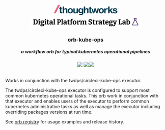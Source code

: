 <div align="center">
	<p>
		<img alt="Thoughtworks Logo" src="https://raw.githubusercontent.com/ThoughtWorks-DPS/static/master/thoughtworks_flamingo_wave.png?sanitize=true" width=200 />
    <br />
		<img alt="DPS Title" src="https://raw.githubusercontent.com/ThoughtWorks-DPS/static/master/dps_lab_title.png" width=350/>
	</p>
  <h3>orb-kube-ops</h3>
  <h5>a workflow orb for typical kubernetes operational pipelines</h5>
  <a href="https://app.circleci.com/pipelines/github/ThoughtWorks-DPS/orb-kube-ops"><img src="https://circleci.com/gh/ThoughtWorks-DPS/orb-kube-ops.svg?style=shield"></a> <a href="https://circleci.com/orbs/registry/orb/ThoughtWorks-DPS/orb-kube-ops"><img src="https://img.shields.io/badge/endpoint.svg?url=https://badges.circleci.io/orb/ThoughtWorks-DPS/orb-kube-ops"></a><a href="https://opensource.org/licenses/MIT"><img src="https://img.shields.io/badge/license-MIT-blue.svg"></a>
</div>
<br />

Works in conjunction with the twdps/circleci-kube-ops executor.  

The twdps/circleci-kube-ops executor is configured to support most common kubernetes operational tasks. This orb work in conjunction with that executor and enables users of the executor to perform common kubernetes administrative tasks as well as manage the executor including overriding packages versions at run time.  


See [orb registry](https://circleci.com/orbs/registry/orb/twdps/kube-ops) for usage examples and release history.
